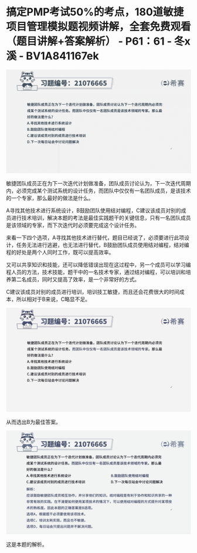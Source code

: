 # 搞定PMP考试50%的考点，180道敏捷项目管理模拟题视频讲解，全套免费观看（题目讲解+答案解析） - P61：61 - 冬x溪 - BV1A841167ek

![](img/826193a1d0d89c44d4bb326f2491802a_0.png)

敏捷团队成员正在为下一次迭代计划做准备，团队成员讨论认为，下一次迭代周期内，必须完成某个测试系统的设计任务，而团队中仅仅有一名团队成员，是该技术的一个专家，那么最好的做法是什么。

A寻找其他技术进行系统设计，B鼓励团队使用结对编程，C建议该成员对别的成员进行技术培训，解决本题的考法是最佳实践题干的关键信息，只有一名团队成员是该领域的专家，而下次迭代时必须要完成这个设计任务。

来看一下四个选项，A寻找其他技术进行替代，题目已经说了，必须要进行此项设计，任务无法进行逃避，也无法进行替代，B鼓励团队成员使用结对编程，结对编程的好处是两个人同时工作，既可以提高效率。

又可以共享知识和技能，还可以降低错误出现在这过程中，另一个成员可以学习编程人员的方法，技术技能，题干中的一名技术专家，通过结对编程，可以培训和培养第二名成员，同时又提高了效率，是一个非常好的方式。

C建议该成员对别的成员进行培训，培训技工敏捷，而且还会花费很大的时间成本，所以相对于B来说，C略显不足。



![](img/826193a1d0d89c44d4bb326f2491802a_2.png)

从而选出B为最佳答案。

![](img/826193a1d0d89c44d4bb326f2491802a_4.png)

这是本题的解析。